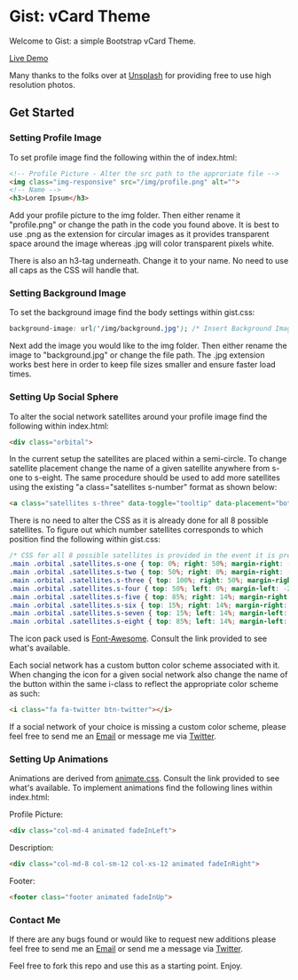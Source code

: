# Gist: vCard Theme

Welcome to Gist: a simple Bootstrap vCard Theme.

[Live Demo](http://pranavrele.github.io/gist/)

Many thanks to the folks over at [Unsplash](https://unsplash.com) for providing free to use high resolution photos.

## Get Started

### Setting Profile Image

To set profile image find the following within the <body> of index.html:

```html
<!-- Profile Picture - Alter the src path to the approriate file -->
<img class="img-responsive" src="/img/profile.png" alt="">
<!-- Name -->
<h3>Lorem Ipsum</h3>
```

Add your profile picture to the img folder. Then either rename it "profile.png" or change the path in the code you found above. It is best to use .png as the extension for circular images as it provides transparent space around the image whereas .jpg will color transparent pixels white.

There is also an h3-tag underneath. Change it to your name. No need to use all caps as the CSS will handle that. 

### Setting Background Image

To set the background image find the body settings within gist.css:

```css
background-image: url('/img/background.jpg'); /* Insert Background Image */
```

Next add the image you would like to the img folder. Then either rename the image to "background.jpg" or change the file path. The .jpg extension works best here in order to keep file sizes smaller and ensure faster load times.


### Setting Up Social Sphere

To alter the social network satellites around your profile image find the following within index.html:

```html
<div class="orbital">
```
In the current setup the satellites are placed within a semi-circle. To change satellite placement change the name of a given satellite anywhere from s-one to s-eight. The same procedure should be used to add more satellites using the existing "a class="satellites s-number" format as shown below:

```html
<a class="satellites s-three" data-toggle="tooltip" data-placement="bottom" title="Download Theme" href="https://github.com/pranavrele/gist">
```

There is no need to alter the CSS as it is already done for all 8 possible satellites. To figure out which number satellites corresponds to which position find the following within gist.css:

```css
/* CSS for all 8 possible satellites is provided in the event it is preferred or if orientation of the user image is to be changed */
.main .orbital .satellites.s-one { top: 0%; right: 50%; margin-right: -25px } /* North */
.main .orbital .satellites.s-two { top: 50%; right: 0%; margin-right: -25px } /* East */
.main .orbital .satellites.s-three { top: 100%; right: 50%; margin-right: -25px } /* South */
.main .orbital .satellites.s-four { top: 50%; left: 0%; margin-left: -25px } /* West */
.main .orbital .satellites.s-five { top: 85%; right: 14%; margin-right: -25px } /* South East */
.main .orbital .satellites.s-six { top: 15%; right: 14%; margin-right: -25px } /* North East */
.main .orbital .satellites.s-seven { top: 15%; left: 14%; margin-left: -25px } /* North West */
.main .orbital .satellites.s-eight { top: 85%; left: 14%; margin-left: -25px } /* South West */
```

The icon pack used is [Font-Awesome](http://fortawesome.github.io/Font-Awesome/icons/). Consult the link provided to see what's available.

Each social network has a custom button color scheme associated with it. When changing the icon for a given social network also change the name of the button within the same i-class to reflect the appropriate color scheme as such:

```html
<i class="fa fa-twitter btn-twitter"></i>
``` 

If a social network of your choice is missing a custom color scheme, please feel free to send me an [Email](mailto:pranavrele@gmail.com) or message me via [Twitter](https://twitter.com/pranavrele).

### Setting Up Animations

Animations are derived from [animate.css](https://daneden.github.io/animate.css/). Consult the link provided to see what's available. To implement animations find the following lines within index.html:

Profile Picture:
```html
<div class="col-md-4 animated fadeInLeft">
```

Description:
```html
<div class="col-md-8 col-sm-12 col-xs-12 animated fadeInRight">
```

Footer:
```html
<footer class="footer animated fadeInUp">
```

### Contact Me

If there are any bugs found or would like to request new additions please feel free to send me an [Email](mailto:pranavrele@gmail.com) or send me a message via [Twitter](https://twitter.com/pranavrele).

Feel free to fork this repo and use this as a starting point. Enjoy.  